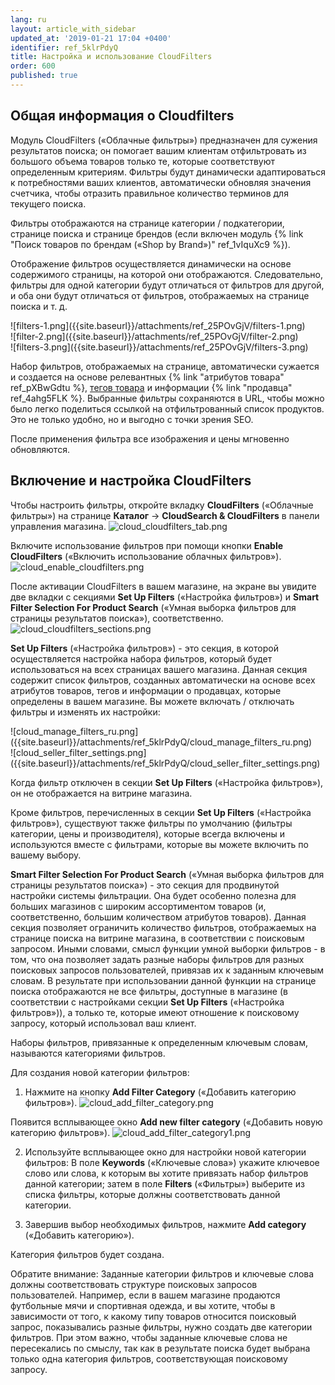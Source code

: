 ```yaml
---
lang: ru
layout: article_with_sidebar
updated_at: '2019-01-21 17:04 +0400'
identifier: ref_5klrPdyQ
title: Настройка и использование CloudFilters
order: 600
published: true
---
```

## Общая информация о Cloudfilters
Модуль CloudFilters («Облачные фильтры») предназначен для сужения результатов поиска; он помогает вашим клиентам отфильтровать из большого объема товаров только те, которые соответствуют определенным критериям. Фильтры будут динамически адаптироваться к потребностями ваших клиентов, автоматически обновляя значения счетчика, чтобы отразить правильное количество терминов для текущего поиска.

Фильтры отображаются на странице категории / подкатегории, странице поиска и странице брендов (если включен модуль {% link "Поиск товаров по брендам («Shop by Brand»)" ref_1vIquXc9 %}).

Отображение фильтров осуществляется динамически на основе содержимого страницы, на которой они отображаются. Следовательно, фильтры для одной категории будут отличаться от фильтров для другой, и оба они будут отличаться от фильтров, отображаемых на странице поиска и т. д.

<div class="ui stackable three column grid">
  <div class="column" markdown="span">![filters-1.png]({{site.baseurl}}/attachments/ref_25POvGjV/filters-1.png)</div>
  <div class="column" markdown="span">![filter-2.png]({{site.baseurl}}/attachments/ref_25POvGjV/filter-2.png)</div>
  <div class="column" markdown="span">![filters-3.png]({{site.baseurl}}/attachments/ref_25POvGjV/filters-3.png)</div>
</div>

Набор фильтров, отображаемых на странице, автоматически сужается и создается на основе релевантных {% link "атрибутов товара" ref_pXBwGdtu %}, [тегов товара](https://kb.x-cart.com/modules/product_tags.html) и информации {% link "продавца" ref_4ahg5FLK %}. Выбранные фильтры сохраняются в URL, чтобы можно было легко поделиться ссылкой на отфильтрованный список продуктов. Это не только удобно, но и выгодно с точки зрения SEO.

После применения фильтра все изображения и цены мгновенно обновляются.

## Включение и настройка CloudFilters
Чтобы настроить фильтры, откройте вкладку **CloudFilters** («Облачные фильтры») на странице **Каталог** -> **CloudSearch & CloudFilters** в панели управления магазина.
![cloud_cloudfilters_tab.png]({{site.baseurl}}/attachments/ref_5klrPdyQ/cloud_cloudfilters_tab.png)

Включите использование фильтров при помощи кнопки **Enable CloudFilters** («Включить использование облачных фильтров»).
![cloud_enable_cloudfilters.png]({{site.baseurl}}/attachments/ref_5klrPdyQ/cloud_enable_cloudfilters.png)

После активации CloudFilters в вашем магазине, на экране вы увидите две вкладки с секциями **Set Up Filters** («Настройка фильтров») и **Smart Filter Selection For Product Search** («Умная выборка фильтров для страницы результатов поиска»), соответственно.
![cloud_cloudfilters_sections.png]({{site.baseurl}}/attachments/ref_5klrPdyQ/cloud_cloudfilters_sections.png)

**Set Up Filters** («Настройка фильтров») - это секция, в которой осуществляется настройка набора фильтров, который будет использоваться на всех страницах вашего магазина. Данная секция содержит список фильтров, созданных автоматически на основе всех атрибутов товаров, тегов и информации о продавцах, которые определены в вашем магазине. Вы можете включать / отключать фильтры и изменять их настройки:

<div class="ui stackable two column grid">
  <div class="column" markdown="span">![cloud_manage_filters_ru.png]({{site.baseurl}}/attachments/ref_5klrPdyQ/cloud_manage_filters_ru.png)
</div>
  <div class="column" markdown="span">![cloud_seller_filter_settings.png]({{site.baseurl}}/attachments/ref_5klrPdyQ/cloud_seller_filter_settings.png)
</div>
</div>

Когда фильтр отключен в секции **Set Up Filters** («Настройка фильтров»), он не отображается на витрине магазина. 

Кроме фильтров, перечисленных в секции **Set Up Filters** («Настройка фильтров»), существуют также фильтры по умолчанию (фильтры категории, цены и производителя), которые всегда включены и используются вместе с фильтрами, которые вы можете включить по вашему выбору.

**Smart Filter Selection For Product Search** («Умная выборка фильтров для страницы результатов поиска») - это секция для продвинутой настройки системы фильтрации. Она будет особенно полезна для больших магазинов с широким ассортиментом товаров (и, соответственно, большим количеством атрибутов товаров). Данная секция позволяет ограничить количество фильтров, отображаемых на странице поиска на витрине магазина, в соответствии с поисковым запросом. Иными словами, смысл функции умной выборки фильтров - в том, что она позволяет задать разные наборы фильтров для разных поисковых запросов пользователей, привязав их к заданным ключевым словам. В результате при использовании данной функции на странице поиска отображаются не все фильтры, доступные в магазине (в соответствии с настройками секции **Set Up Filters** («Настройка фильтров»)), а только те, которые имеют отношение к поисковому запросу, который использовал ваш клиент.

Наборы фильтров, привязанные к определенным ключевым словам, называются категориями фильтров.

Для создания новой категории фильтров:

1. Нажмите на кнопку **Add Filter Category** («Добавить категорию фильтров»).
![cloud_add_filter_category.png]({{site.baseurl}}/attachments/ref_5klrPdyQ/cloud_add_filter_category.png)

Появится всплывающее окно **Add new filter category** («Добавить новую категорию фильтров»).
![cloud_add_filter_category1.png]({{site.baseurl}}/attachments/ref_5klrPdyQ/cloud_add_filter_category1.png)

2. Используйте всплывающее окно для настройки новой категории фильтров: 
   В поле **Keywords** («Ключевые слова») укажите ключевое слово или слова, к которым вы хотите привязать набор фильтров данной категории; затем в поле **Filters** («Фильтры») выберите из списка фильтры, которые должны соответствовать данной категории. 

3. Завершив выбор необходимых фильтров, нажмите **Add category** («Добавить категорию»).

Категория фильтров будет создана.

Обратите внимание: Заданные категории фильтров и ключевые слова должны соответствовать структуре поисковых запросов пользователей. Например, если в вашем магазине продаются футбольные мячи и спортивная одежда, и вы хотите, чтобы в зависимости от того, к какому типу товаров относится поисковый запрос, показывались разные фильтры, нужно создать две категории фильтров. При этом важно, чтобы заданные ключевые слова не пересекались по смыслу, так как в результате поиска будет выбрана только одна категория фильтров, соответствующая поисковому запросу.
